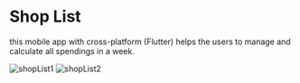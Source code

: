 # Shop List
this mobile app with cross-platform (Flutter) helps the users to manage and calculate all spendings in a week.

![shopList1](https://user-images.githubusercontent.com/48063618/129187975-e7131dee-b093-4eef-9b38-ae9f12405c3a.png)         ![shopList2](https://user-images.githubusercontent.com/48063618/129188011-cfba275a-b16e-4121-bb91-5d1f2e729cbb.png)


